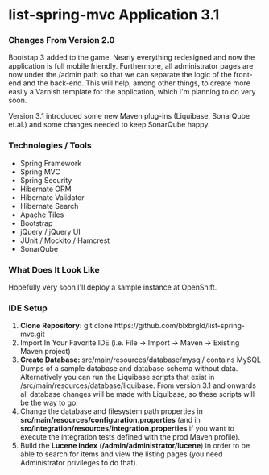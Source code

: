 list-spring-mvc Application 3.1
===============================

### Changes From Version 2.0

Bootstap 3 added to the game. Nearly everything redesigned and now the application is full mobile friendly. Furthermore, all administrator pages are now under the /admin path so that we can separate the logic of the front-end and the back-end. This will help, among other things, to create more easily a Varnish template for the application, which i'm planning to do very soon. 

Version 3.1 introduced some new Maven plug-ins (Liquibase, SonarQube et.al.) and some changes needed to keep SonarQube happy.

### Technologies / Tools

<ul>
<li>Spring Framework</li>
<li>Spring MVC</li>
<li>Spring Security</li>
<li>Hibernate ORM</li>
<li>Hibernate Validator</li>
<li>Hibernate Search</li>
<li>Apache Tiles</li>
<li>Bootstrap</li>
<li>jQuery / jQuery UI</li>
<li>JUnit / Mockito / Hamcrest</li>
<li>SonarQube</li>
</ul>

### What Does It Look Like

Hopefully very soon I'll deploy a sample instance at OpenShift.

### IDE Setup

<ol>
<li><strong>Clone Repository:</strong> git clone https://github.com/blxbrgld/list-spring-mvc.git</li>
<li>Import In Your Favorite IDE (i.e. File -> Import -> Maven -> Existing Maven project)</li>
<li><strong>Create Database: </strong>src/main/resources/database/mysql/ contains MySQL Dumps of a sample database and database schema without data. Alternatively you can run the Liquibase scripts that exist in /src/main/resources/database/liquibase. From version 3.1 and onwards all database changes will be made with Liquibase, so these scripts will be the way to go.</li>
<li>Change the database and filesystem path properties in <strong>src/main/resources/configuration.properties</strong> (and in <strong>src/integration/resources/integration.properties</strong> if you want to execute the integration tests defined with the prod Maven profile).</li>
<li>Build the <strong>Lucene index</strong> (<strong>/admin/administrator/lucene</strong>) in order to be able to search for items and view the listing pages (you need Administrator privileges to do that).</li>
</ol>
